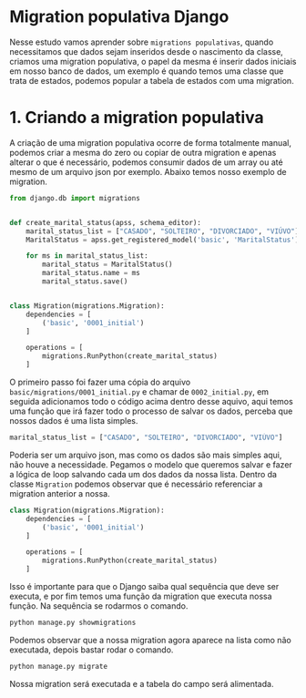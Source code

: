# Migration populativa Django

Nesse estudo vamos aprender sobre `migrations populativas`, quando necessitamos que dados sejam inseridos desde o nascimento da classe, criamos uma migration populativa, o papel da mesma é inserir dados iniciais em nosso banco de dados, um exemplo é quando temos uma classe que trata de estados, podemos popular a tabela de estados com uma migration.

# 1. Criando a migration populativa

A criação de uma migration populativa ocorre de forma totalmente manual, podemos criar a mesma do zero ou copiar de outra migration e apenas alterar o que é necessário, podemos consumir dados de um array ou até mesmo de um arquivo json por exemplo. Abaixo temos nosso exemplo de migration.

```py
from django.db import migrations


def create_marital_status(apss, schema_editor):
    marital_status_list = ["CASADO", "SOLTEIRO", "DIVORCIADO", "VIÚVO"]
    MaritalStatus = apss.get_registered_model('basic', 'MaritalStatus')

    for ms in marital_status_list:
        marital_status = MaritalStatus()
        marital_status.name = ms
        marital_status.save()


class Migration(migrations.Migration):
    dependencies = [
        ('basic', '0001_initial')
    ]

    operations = [
        migrations.RunPython(create_marital_status)
    ]

```

O primeiro passo foi fazer uma cópia do arquivo `basic/migrations/0001_initial.py` e chamar de `0002_initial.py`, em seguida adicionamos todo o código acima dentro desse aquivo, aqui temos uma função que irá fazer todo o processo de salvar os dados, perceba que nossos dados é uma lista simples.

```py
marital_status_list = ["CASADO", "SOLTEIRO", "DIVORCIADO", "VIÚVO"]
```
Poderia ser um arquivo json, mas como os dados são mais simples aqui, não houve a necessidade. Pegamos o modelo que queremos salvar e fazer a lógica de loop salvando cada um dos dados da nossa lista.
Dentro da classe `Migration` podemos observar que é necessário referenciar a migration anterior a nossa.

```py
class Migration(migrations.Migration):
    dependencies = [
        ('basic', '0001_initial')
    ]

    operations = [
        migrations.RunPython(create_marital_status)
    ]
```

Isso é importante para que o Django saiba qual sequência que deve ser executa, e por fim temos uma função da migration que executa nossa função.
Na sequência se rodarmos o comando.

```sh
python manage.py showmigrations
```
Podemos observar que a nossa migration agora aparece na lista como não executada, depois bastar rodar o comando.

```sh
python manage.py migrate
```
Nossa migration será executada e a tabela do campo será alimentada.